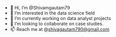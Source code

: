 - 👋 Hi, I’m @Shivamgautam79
- 👀 I’m interested in the data science field
- 🌱 I’m currently working on data analyst projects
- 💞️ I’m looking to collaborate on case studies.
- 📫 Reach me at @shivagautam790@gmail.com 

<!---
Shivamgautam79/Shivamgautam79 is a ✨ special ✨ repository because its `README.md` (this file) appears on your GitHub profile.
You can click the Preview link to take a look at your changes.
--->
